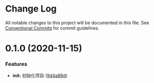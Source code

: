 # Change Log

All notable changes to this project will be documented in this file.
See [Conventional Commits](https://conventionalcommits.org) for commit guidelines.

# 0.1.0 (2020-11-15)


### Features

* **init:** 初始化项目 ([9d4a88d](https://github.com/lljj-x/lljj-cli/commit/9d4a88db32c4eea63bda1b0d9f99d19ff67dee4c))
